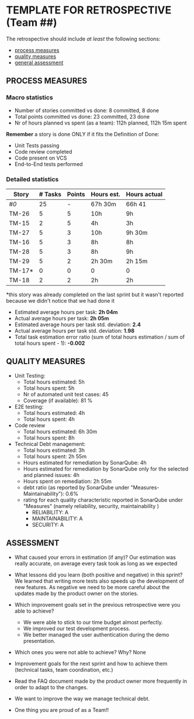TEMPLATE FOR RETROSPECTIVE (Team ##)
=====================================

The retrospective should include _at least_ the following
sections:

- [process measures](#process-measures)
- [quality measures](#quality-measures)
- [general assessment](#assessment)

## PROCESS MEASURES 

### Macro statistics

- Number of stories committed vs done: 8 committed, 8 done
- Total points committed vs done: 23 committed, 23 done 
- Nr of hours planned vs spent (as a team): 112h planned, 112h 15m spent

**Remember**  a story is done ONLY if it fits the Definition of Done:
 
- Unit Tests passing
- Code review completed
- Code present on VCS
- End-to-End tests performed

### Detailed statistics

| Story  | # Tasks | Points | Hours est. | Hours actual |
|--------|---------|--------|------------|--------------|
| _#0_   | 25      | -      | 67h 30m    | 66h 41       |
| TM-26  | 5       | 5      | 10h        | 9h           |
| TM-15  | 2       | 5      | 4h         | 3h           |
| TM-27  | 5       | 3      | 10h        | 9h 30m       |
| TM-16  | 5       | 3      | 8h         | 8h           |
| TM-28  | 5       | 3      | 8h         | 9h           |
| TM-29  | 5       | 2      | 2h 30m     | 2h 15m       |
| TM-17* | 0       | 0      | 0          | 0            |
| TM-18  | 2       | 2      | 2h         | 2h           |
   
*this story was already completed on the last sprint but it wasn't reported because we didn't notice that we had done it

- Estimated average hours per task: **2h 04m**
- Actual average hours per task: **2h 05m**
- Estimated average hours per task std. deviation: **2.4**
- Actual average hours per task std. deviation: **1.98**
- Total task estimation error ratio (sum of total hours estimation / sum of total hours spent - 1): **-0.002**

  
## QUALITY MEASURES 

- Unit Testing:
  - Total hours estimated: 5h
  - Total hours spent: 5h
  - Nr of automated unit test cases: 45
  - Coverage (if available): 81 %
- E2E testing:
  - Total hours estimated: 4h
  - Total hours spent: 4h
- Code review 
  - Total hours estimated: 6h 30m
  - Total hours spent: 8h
- Technical Debt management:
  - Total hours estimated: 3h
  - Total hours spent: 2h 55m
  - Hours estimated for remediation by SonarQube: 4h
  - Hours estimated for remediation by SonarQube only for the selected and planned issues: 4h
  - Hours spent on remediation: 2h 55m
  - debt ratio (as reported by SonarQube under "Measures-Maintainability"): 0.6%
  - rating for each quality characteristic reported in SonarQube under "Measures" (namely reliability, security, maintainability )
     - RELIABILITY: A
     - MAINTAINABILITY: A
     - SECURITY: A
  


## ASSESSMENT

- What caused your errors in estimation (if any)? Our estimation was really accurate, on average every task took as long as we expected

- What lessons did you learn (both positive and negative) in this sprint? We learned that writing more tests also speeds up the development of new features. As negative we need to be more careful about the updates made by the product owner on the stories. 

- Which improvement goals set in the previous retrospective were you able to achieve? 
  - We were able to stick to our time budget almost perfectly. 
  - We improved our test development process.
  - We better managed the user authentication during the demo presentation.
  
- Which ones you were not able to achieve? Why? None

- Improvement goals for the next sprint and how to achieve them (technical tasks, team coordination, etc.)
 - Read the FAQ document made by the product owner more frequently in order to adapt to the changes.
 - We want to improve the way we manage technical debt.

- One thing you are proud of as a Team!! 